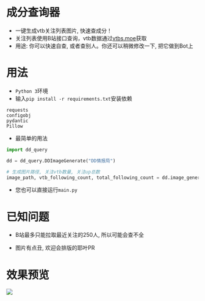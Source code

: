 # 成分查询器

- 一键生成vtb关注列表图片, 快速查成分！
- 关注列表使用B站接口查询，vtb数据通过[vtbs.moe](https://vtbs.moe/)获取
- 用途: 你可以快速自查, 或者查别人。你还可以稍微修改一下, 把它做到Bot上



# 用法

- `Python 3`环境
- 输入`pip install -r requirements.txt`安装依赖

```
requests
configobj
pydantic
Pillow
```

- 最简单的用法

```python
import dd_query

dd = dd_query.DDImageGenerate("DD情报局")

# 生成图片路径, 关注vtb数量, 关注up总数
image_path, vtb_following_count, total_following_count = dd.image_generate()
```

- 您也可以直接运行`main.py`



# 已知问题

- B站最多只能拉取最近关注的250人, 所以可能会查不全

- 图片有点丑, 欢迎会排版的耶叶PR



# 效果预览

![](https://raw.githubusercontent.com/chinosk114514/chachengfen/main/dd_query/temp/000.jpg)

